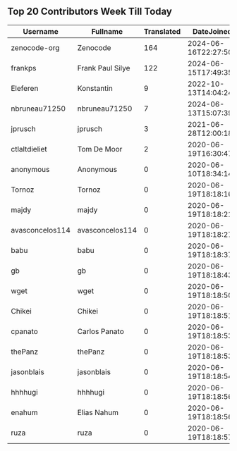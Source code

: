 ## Top 20 Contributors Week Till Today ##
|Username|Fullname|Translated|DateJoined|Language|
|--------|--------|----------|----------|-------|
|zenocode-org|Zenocode|164|2024-06-16T22:27:50.|fr|
|frankps|Frank Paul Silye|122|2024-06-15T17:49:35.|nb_NO|
|Eleferen|Konstantin|9|2022-10-13T14:04:24Z|ru|
|nbruneau71250|nbruneau71250|7|2024-06-13T15:07:39.||
|jprusch|jprusch|3|2021-06-28T12:00:18.|de|
|ctlaltdieliet|Tom De Moor|2|2020-06-19T16:30:47Z|nl|
|anonymous|Anonymous|0|2020-06-10T18:34:14.||
|Tornoz|Tornoz|0|2020-06-19T18:18:16.||
|majdy|majdy|0|2020-06-19T18:18:21.||
|avasconcelos114|avasconcelos114|0|2020-06-19T18:18:27Z||
|babu|babu|0|2020-06-19T18:18:37.||
|gb|gb|0|2020-06-19T18:18:43.||
|wget|wget|0|2020-06-19T18:18:50Z|ro|
|Chikei|Chikei|0|2020-06-19T18:18:51Z|zh_Hant|
|cpanato|Carlos Panato|0|2020-06-19T18:18:53Z||
|thePanz|thePanz|0|2020-06-19T18:18:53Z||
|jasonblais|jasonblais|0|2020-06-19T18:18:54Z||
|hhhhugi|hhhhugi|0|2020-06-19T18:18:56.||
|enahum|Elias  Nahum|0|2020-06-19T18:18:56Z|es|
|ruza|ruza|0|2020-06-19T18:18:57.||
